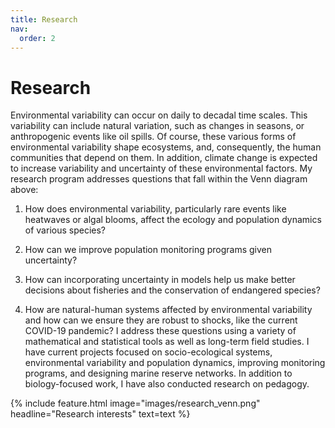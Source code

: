 ```yaml
---
title: Research
nav:
  order: 2
---
```


# <i class="fas research"></i>Research

Environmental variability can occur on daily to decadal time scales. This variability can include natural variation, such as changes in seasons, or anthropogenic events like oil spills. Of course, these various forms of environmental variability shape ecosystems, and, consequently, the human communities that depend on them. In addition, climate change is expected to increase variability and uncertainty of these environmental factors. My research program addresses questions that fall within the Venn diagram above: 

1. How does environmental variability, particularly rare events like heatwaves or algal blooms, affect the ecology and population dynamics of various species?

2. How can we improve population monitoring programs given uncertainty?

3. How can incorporating uncertainty in models help us make better decisions about fisheries and the conservation of endangered species? 

4. How are natural-human systems affected by environmental variability and how can we ensure they are robust to shocks, like the current COVID-19 pandemic?
I address these questions using a variety of mathematical and statistical tools as well as long-term field studies. I have current projects focused on socio-ecological systems, environmental variability and population dynamics, improving monitoring programs, and designing marine reserve networks. In addition to biology-focused work, I have also conducted research on pedagogy.


{%
  include feature.html
  image="images/research_venn.png"
  headline="Research interests"
  text=text
%}